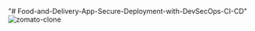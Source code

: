 "# Food-and-Delivery-App-Secure-Deployment-with-DevSecOps-CI-CD" 
![zomato-clone](https://miro.medium.com/v2/resize:fit:1400/format:webp/1*X_hm5iF0NRjbOZHB6RQIFA.jpeg)

